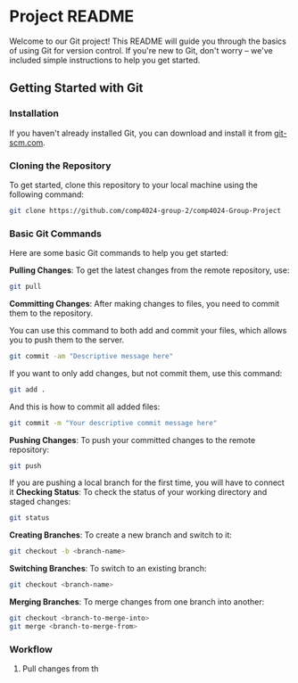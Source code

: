 # Project README

Welcome to our Git project! This README will guide you through the basics of using Git for version control. If you're new to Git, don't worry – we've included simple instructions to help you get started.

## Getting Started with Git

### Installation
If you haven't already installed Git, you can download and install it from [git-scm.com](https://git-scm.com/).

### Cloning the Repository
To get started, clone this repository to your local machine using the following command:

```bash
git clone https://github.com/comp4024-group-2/comp4024-Group-Project
```

### Basic Git Commands

Here are some basic Git commands to help you get started:

**Pulling Changes**: To get the latest changes from the remote repository, use:
```bash
git pull
```

**Committing Changes**: After making changes to files, you need to commit them to the repository.


You can use this command to both add and commit your files, which allows you to push them to the server.  
```bash
git commit -am "Descriptive message here"
```
If you want to only add changes, but not commit them, use this command:
```bash
git add .
```
And this is how to commit all added files:
```bash
git commit -m "Your descriptive commit message here"
```


**Pushing Changes**: To push your committed changes to the remote repository:
```bash
git push
```
If you are pushing a local branch for the first time, you will have to connect it 
**Checking Status**: To check the status of your working directory and staged changes:
```bash
git status
  ```

**Creating Branches**: To create a new branch and switch to it:
```bash
git checkout -b <branch-name>
```
**Switching Branches**: To switch to an existing branch:
```bash
git checkout <branch-name>
```

**Merging Branches**: To merge changes from one branch into another:
```bash
git checkout <branch-to-merge-into>
git merge <branch-to-merge-from>
  ```

### Workflow

1. Pull changes from th
